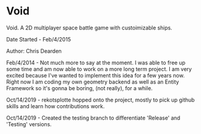# Void
Void. A 2D multiplayer space battle game with custoimizable ships.

Date Started - Feb/4/2015

Author: Chris Dearden

Feb/4/2014 - Not much more to say at the moment. I was able to free up some time and am now able to work on a more long term project. I am very excited because I've wanted to implement this idea for a few years now. Right now I am coding my own geometry backend as well as an Entity Framework so it's gonna be boring, (not really), for a while.

Oct/14/2019 - rekotsplotte hopped onto the project, mostly to pick up github skills and learn how contributions work.

Oct/14/2019 - Created the testing branch to differentiate 'Release' and 'Testing' versions.